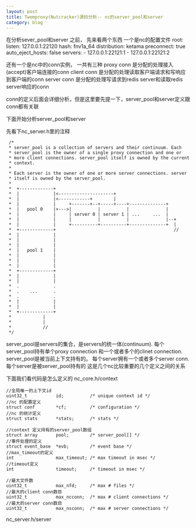 ```yaml
---
layout: post
title: Twemproxy(Nutcracker)源码分析-- nc的server_pool和server
category: blog
---
```


在分析sever_pool和server 之前， 先来看两个东西
 一个是nc的配置文件
  root:
	  listen: 127.0.0.1:22120
	  hash: fnv1a_64
	  distribution: ketama
	  preconnect: true
	  auto_eject_hosts: false
	  servers:
	   - 127.0.0.1:22121:1
	   - 127.0.0.1:22121:2
	   
  还有一个是nc中的conn实例， 一共有三种
   proxy conn 是分配的处理接入(accept)客户端连接的conn
   client conn 是分配的处理读取客户端请求和写响应到客户端的conn
   server conn 是分配的处理写请求到redis server和读取redis server响应的conn
   
   conn的定义后面会详细分析，但是这里要先提一下，server_pool和server定义跟conn都有关联   
  
  下面开始分析server_pool和server
  
  先看下nc_server.h里的注释
  
     /*
	 * server_pool is a collection of servers and their continuum. Each
	 * server_pool is the owner of a single proxy connection and one or
	 * more client connections. server_pool itself is owned by the current
	 * context.
	 *
	 * Each server is the owner of one or more server connections. server
	 * itself is owned by the server_pool.
	 *
	 *  +-------------+
	 *  |             |<---------------------+
	 *  |             |<------------+        |
	 *  |             |     +-------+--+-----+----+--------------+
	 *  |   pool 0    |+--->|          |          |              |
	 *  |             |     | server 0 | server 1 | ...     ...  |
	 *  |             |     |          |          |              |--+
	 *  |             |     +----------+----------+--------------+  |
	 *  +-------------+                                             //
	 *  |             |
	 *  |             |
	 *  |             |
	 *  |   pool 1    |
	 *  |             |
	 *  |             |
	 *  |             |
	 *  +-------------+
	 *  |             |
	 *  |             |
	 *  .             .
	 *  .    ...      .
	 *  .             .
	 *  |             |
	 *  |             |
	 *  +-------------+
	 *            |
	 *            |
	 *            //
	 */
   server_pool是servers的集合，是servers的统一体(continuum). 每个server_pool持有单个proxy connection 和一个或者多个的clinet connection.      server_pool是被当前上下文持有的。 
   每个server拥有一个或者多个server conn.   每个server是被server_pool持有的
   这是几个nc比较重要的几个定义之间的关系
   
   下面我们看代码是怎么定义的
    nc_core.h/context
    
    //全局唯一的上下文id
    uint32_t           id;          /* unique context id */
    //nc 的配置定义
    struct conf        *cf;         /* configuration */
    //nc 的统计定义
    struct stats       *stats;      /* stats */

    //context 定义持有的server_pool数组
    struct array       pool;        /* server_pool[] */
    //事件处理的定义
    struct event_base  *evb;        /* event base */
    //max_timeout的定义
    int                max_timeout; /* max timeout in msec */
    //timeout定义
    int                timeout;     /* timeout in msec */

    //最大文件数
    uint32_t           max_nfd;     /* max # files */
    //最大的client conn数目
    uint32_t           max_ncconn;  /* max # client connections */
    //最大的server conn数目
    uint32_t           max_nsconn;  /* max # server connections */
  
  nc_server.h/server
  